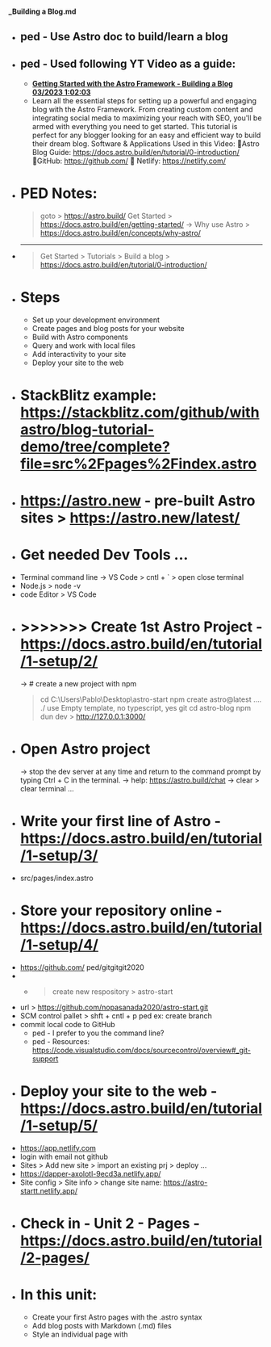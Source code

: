 #### \_Building a Blog.md

- ## ped - Use Astro doc to build/learn a blog
- ## ped - Used following YT Video as a guide:
  - [**Getting Started with the Astro Framework - Building a Blog 03/2023 1:02:03**](https://www.youtube.com/watch?v=v7ovCJ_oizI)
  - Learn all the essential steps for setting up a powerful and engaging blog with the Astro Framework. From creating custom content and integrating social media to maximizing your reach with SEO, you'll be armed with everything you need to get started. This tutorial is perfect for any blogger looking for an easy and efficient way to build their dream blog.
    Software & Applications Used in this Video:
    🔗Astro Blog Guide: https://docs.astro.build/en/tutorial/0-introduction/
    🔗GitHub: https://github.com/
    🔗 Netlify: https://netlify.com/
- # PED Notes:
  > goto > https://astro.build/
  > Get Started > https://docs.astro.build/en/getting-started/
  > -> Why use Astro > https://docs.astro.build/en/concepts/why-astro/
- ***
  > Get Started > Tutorials > Build a blog > https://docs.astro.build/en/tutorial/0-introduction/
- # Steps
  - Set up your development environment
  - Create pages and blog posts for your website
  - Build with Astro components
  - Query and work with local files
  - Add interactivity to your site
  - Deploy your site to the web
- # StackBlitz example: https://stackblitz.com/github/withastro/blog-tutorial-demo/tree/complete?file=src%2Fpages%2Findex.astro
- # https://astro.new - pre-built Astro sites > https://astro.new/latest/
- # Get needed Dev Tools ...
- Terminal command line
  -> VS Code > cntl + ` > open close terminal
- Node.js > node -v
- code Editor > VS Code
- # >>>>>>> Create 1st Astro Project - https://docs.astro.build/en/tutorial/1-setup/2/
  -> # create a new project with npm
  > cd C:\Users\Pablo\Desktop\astro-start
  > npm create astro@latest .... ./
  > use Empty template, no typescript, yes git
  > cd astro-blog
  > npm dun dev > http://127.0.0.1:3000/
- # Open Astro project
  -> stop the dev server at any time and return to the command prompt by typing Ctrl + C in the terminal.
  -> help: https://astro.build/chat
  -> clear > clear terminal ...
- # Write your first line of Astro - https://docs.astro.build/en/tutorial/1-setup/3/
- src/pages/index.astro
- # Store your repository online - https://docs.astro.build/en/tutorial/1-setup/4/
- https://github.com/ ped/gitgitgit2020
- - > create new respository > astro-start
- url > https://github.com/nopasanada2020/astro-start.git
- SCM control pallet > shft + cntl + p
  ped ex: create branch
- commit local code to GitHub
  - ped - I prefer to you the command line?
  - ped - Resources: https://code.visualstudio.com/docs/sourcecontrol/overview#_git-support
- # Deploy your site to the web - https://docs.astro.build/en/tutorial/1-setup/5/
- https://app.netlify.com
- login with email not github
- Sites > Add new site > import an existing prj > deploy ...
- https://dapper-axolotl-9ecd3a.netlify.app/
- Site config > Site info > change site name: https://astro-startt.netlify.app/
- # Check in - Unit 2 - Pages - https://docs.astro.build/en/tutorial/2-pages/
- # In this unit:
  - Create your first Astro pages with the .astro syntax
  - Add blog posts with Markdown (.md) files
  - Style an individual page with <style>
  - Apply global styles across pages
- # Create your first Astro page - https://docs.astro.build/en/tutorial/2-pages/1/
  > Create src/pages/about.astro - http://localhost:3000/about
  > Create src/pages/blog.astro - http://localhost:3000/blog
  > Add navigation links to /index & /about
  > 🎫 Unlike many frameworks, Astro uses standard HTML <a> elements to navigate between pages (also called routes), with traditional page refreshes.
  > Commit changes to github & Netlify - need to wait a few minutes
  - # Resources:
  - https://docs.astro.build/en/core-concepts/astro-pages/#file-based-routing
  - https://docs.astro.build/en/core-concepts/astro-pages/#astro-pages
